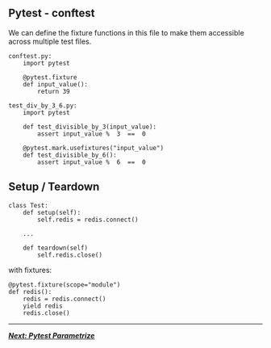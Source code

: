 ## **Pytest - conftest**

We can define the fixture functions in this file to make them accessible across multiple test files.

``` 
conftest.py:
	import pytest 

	@pytest.fixture 
	def input_value(): 
		return 39
```

```
test_div_by_3_6.py:
	import pytest

	def test_divisible_by_3(input_value):
		assert input_value %  3  ==  0

	@pytest.mark.usefixtures("input_value")
	def test_divisible_by_6():  
		assert input_value %  6  ==  0
```



## **Setup / Teardown**

```
class Test:
	def setup(self):
		self.redis = redis.connect()

	...

	def teardown(self)
		self.redis.close()
```

with fixtures:

```
@pytest.fixture(scope="module")
def redis():
	redis = redis.connect()
	yield redis
	redis.close()
```



---
***[Next: Pytest Parametrize](005_pytest_parametrize.md)***
